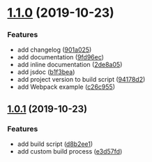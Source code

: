 # [1.1.0](https://github.com/fczbkk/workshop-js-tools-2019-10-23/compare/v1.0.1...v1.1.0) (2019-10-23)


### Features

* add changelog ([901a025](https://github.com/fczbkk/workshop-js-tools-2019-10-23/commit/901a0259aed76dab8fa983ddf8a7596d595f80f5))
* add documentation ([9fd96ec](https://github.com/fczbkk/workshop-js-tools-2019-10-23/commit/9fd96ec6818a1a434c94c707b22f33003ad18e24))
* add inline documentation ([2de8a05](https://github.com/fczbkk/workshop-js-tools-2019-10-23/commit/2de8a05773c7177e12a79363fe15fa34f3f32f4a))
* add jsdoc ([b1f3bea](https://github.com/fczbkk/workshop-js-tools-2019-10-23/commit/b1f3bea01df5d1cdc11ab364d85d715df22f07ff))
* add project version to build script ([94178d2](https://github.com/fczbkk/workshop-js-tools-2019-10-23/commit/94178d232c3509a406f33633f9ed8e10eeafdf90))
* add Webpack example ([c26c955](https://github.com/fczbkk/workshop-js-tools-2019-10-23/commit/c26c955f87d7d936d4a45c038a403f8966ec1a76))



## [1.0.1](https://github.com/fczbkk/workshop-js-tools-2019-10-23/compare/d8b2ee15ba17ecd29409206da4c9f2e35fa56f1f...v1.0.1) (2019-10-23)


### Features

* add build script ([d8b2ee1](https://github.com/fczbkk/workshop-js-tools-2019-10-23/commit/d8b2ee15ba17ecd29409206da4c9f2e35fa56f1f))
* add custom build process ([e3d57fd](https://github.com/fczbkk/workshop-js-tools-2019-10-23/commit/e3d57fde4fe921414ceef082c69efde347cdae0a))



